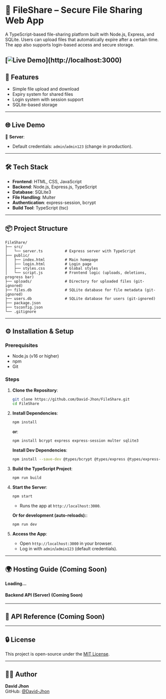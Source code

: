 # 📁 FileShare – Secure File Sharing Web App

A TypeScript-based file-sharing platform built with Node.js, Express, and SQLite. Users can upload files that automatically expire after a certain time. The app also supports login-based access and secure storage.

[![Live Demo](https://img.shields.io/badge/Live_Demo-Work_in_Progress_(http://localhost:3000)-red)](http://localhost:3000)
---

## 🚀 Features

- Simple file upload and download
- Expiry system for shared files
- Login system with session support
- SQLite-based storage

---

## 🌐 Live Demo

🔗 **Server**:
- Default credentials: `admin`/`admin123` (change in production).

---

## 🛠️ Tech Stack

- **Frontend**: HTML, CSS, JavaScript
- **Backend**: Node.js, Express.js, TypeScript
- **Database**: SQLite3
- **File Handling**: Multer
- **Authentication**: express-session, bcrypt
- **Build Tool**: TypeScript (tsc)

---

## 📦 Project Structure

```
FileShare/
├── src/
│   └── server.ts          # Express server with TypeScript
├── public/
│   ├── index.html         # Main homepage
│   ├── login.html         # Login page
│   ├── styles.css         # Global styles
│   └── script.js          # Frontend logic (uploads, deletions, progress bar)
├── uploads/               # Directory for uploaded files (git-ignored)
├── files.db               # SQLite database for file metadata (git-ignored)
├── users.db               # SQLite database for users (git-ignored)
├── package.json           
├── tsconfig.json          
└── .gitignore            
```

---

## ⚙️ Installation & Setup

### Prerequisites
- Node.js (v16 or higher)
- npm
- Git

### Steps

1. **Clone the Repository**:
   ```bash
   git clone https://github.com/David-Jhon/FileShare.git
   cd FileShare
   ```

2. **Install Dependencies**:
   ```bash
   npm install
   ```
   **or**:
   ```bash
   npm install bcrypt express express-session multer sqlite3
   ```
   **Install Dev Dependencies**:
   ```bash
   npm install --save-dev @types/bcrypt @types/express @types/express-session @types/multer @types/node nodemon typescript
   ```

3. **Build the TypeScript Project**:
   ```bash
   npm run build
   ```

4. **Start the Server**:
   ```bash
   npm start
   ```
   - Runs the app at `http://localhost:3000`.

   **Or for development (auto-reloads):**:
   ```bash
   npm run dev
   ```
   
7. **Access the App**:
   - Open `http://localhost:3000` in your browser.
   - Log in with `admin`/`admin123` (default credentials).

---

## 🌍 Hosting Guide (Coming Soon)

**Loading...**

#### Backend API (Server) (Coming Soon)

---

## 🧪 API Reference (Coming Soon)

---

## 🔒 License

This project is open-source under the [MIT License](LICENSE).

---

## 👨‍💻 Author

**David Jhon**  
GitHub: [@David-Jhon](https://github.com/David-Jhon)
